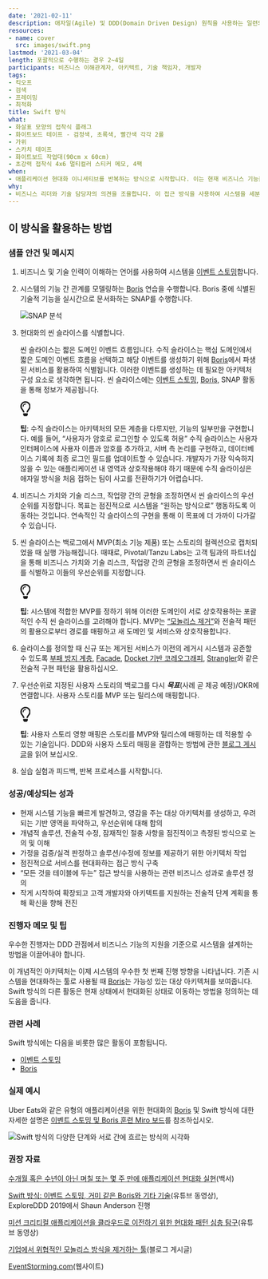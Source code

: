 ```yaml
---
date: '2021-02-11'
description: 애자일(Agile) 및 DDD(Domain Driven Design) 원칙을 사용하는 일련의 경량 기법으로, 이를 통해 팀은 충분히 소프트웨어 시스템을 현대화할 만큼의 계획을 수립할 수 있습니다.
resources:
- name: cover
  src: images/swift.png
lastmod: '2021-03-04'
length: 포괄적으로 수행하는 경우 2~4일
participants: 비즈니스 이해관계자, 아키텍트, 기술 책임자, 개발자
tags:
- 킥오프
- 검색
- 프레이밍
- 최적화
title: Swift 방식
what:
- 화살표 모양의 접착식 플래그
- 화이트보드 테이프 - 검정색, 초록색, 빨간색 각각 2롤
- 가위
- 스카치 테이프
- 화이트보드 작업대(90cm x 60cm)
- 초강력 접착식 4x6 멀티컬러 스티커 메모, 4팩
when:
- 애플리케이션 현대화 이니셔티브를 반복하는 방식으로 시작합니다. 이는 현재 비즈니스 기능을 신속하게 검토하고 “향후” 아키텍처를 계획하는 간단한 컨설팅 참여가 될 수 있는 [App Navigator](https://tanzu.vmware.com/application-modernization)의 핵심 방법입니다. VMware의 전문가들은 Swift 방법을 실행하여 아키텍처, 경계, 위험이나 우려 지점을 찾아낸 다음 현재 상태에서 미래 상태로 나아갈 방향을 매핑합니다.
why:
- 비즈니스 리더와 기술 담당자의 의견을 조율합니다. 이 접근 방식을 사용하여 시스템을 세분화하고, 시스템이 “동작하기 바라는” 방식과 향후 목표를 매핑하는 개념적인 아키텍처 계획을 개발합니다. VMware는 이렇게 하는 것이 중요한 시스템 현대화에 특히 중요함을 알게 되었습니다. 개발 팀을 조직하는 방법에 관한 결정을 알리고 비즈니스와 기술적인 관점에서 작업의 우선순위를 지정합니다. 현재 상황과 원하는 상태 간의 길을 정의하는 ‘포괄적인’ 방법으로서도 유용합니다.
---
```


<h2 id="how-to-use-this-method">이 방식을 활용하는
방법</h2>

<div class="bg-gray-dark p-lg-5 p-3 mb-4"><div
class="col-lg-9"><h3
id="sample-agenda--prompts">샘플 안건 및 메시지</h3>

<ol>

<li>

<p>비즈니스 및 기술 인력이 이해하는 언어를 사용하여 시스템을 <a
href="https://tanzu.vmware.com/developer/practices/event-storming">이벤트
스토밍</a>합니다.</p>

</li>

<li>

<p>시스템의 기능 간 관계를 모델링하는 <a
href="https://tanzu.vmware.com/developer/practices/boris">Boris</a>
연습을 수행합니다. Boris 중에 식별된 기술적 기능을 실시간으로 문서화하는 SNAP를 수행합니다.</p>

<p><img
src="https://tanzu.vmware.com/developer/practices/swift-method/images/snap.jpg"
alt="SNAP 분석"  /></p>

</li>

<li>

<p>현대화의 씬 슬라이스를 식별합니다.</p>

<p>씬 슬라이스는 짧은 도메인 이벤트 흐름입니다. 수직 슬라이스는 핵심 도메인에서 짧은 도메인 이벤트 흐름을
선택하고 해당 이벤트를 생성하기 위해 <a
href="https://tanzu.vmware.com/developer/practices/boris">Boris</a>에서
파생된 서비스를 활용하여 식별됩니다. 이러한 이벤트를 생성하는 데 필요한 아키텍처 구성 요소로 생각하면 됩니다. 씬
슬라이스에는 <a
href="https://tanzu.vmware.com/developer/practices/event-storming">이벤트
스토밍</a>, <a
href="https://tanzu.vmware.com/developer/practices/boris">Boris</a>,
SNAP 활동을 통해 정보가 제공됩니다.</p>

<div class="callout td-box--gray-darkest p-3 my-5
border-bottom border-right border-left border-top row"><div
class="col-1 row align-items-center
justify-content-center"><svg height="30"
aria-hidden="true" focusable="false"
data-prefix="far" data-icon="lightbulb"
role="img" xmlns="http://www.w3.org/2000/svg"
viewBox="0 0 352 512" class="svg-inline--fa
fa-lightbulb"><path fill="currentColor"
d="M176 80c-52.94 0-96 43.06-96 96 0 8.84 7.16 16 16 16s16-7.16
16-16c0-35.3 28.72-64 64-64 8.84 0 16-7.16 16-16s-7.16-16-16-16zM96.06
459.17c0 3.15.93 6.22 2.68 8.84l24.51 36.84c2.97 4.46 7.97 7.14 13.32
7.14h78.85c5.36 0 10.36-2.68 13.32-7.14l24.51-36.84c1.74-2.62 2.67-5.7
2.68-8.84l.05-43.18H96.02l.04 43.18zM176 0C73.72 0 0 82.97 0 176c0
44.37 16.45 84.85 43.56 115.78 16.64 18.99 42.74 58.8 52.42
92.16v.06h48v-.12c-.01-4.77-.72-9.51-2.15-14.07-5.59-17.81-22.82-64.77-62.17-109.67-20.54-23.43-31.52-53.15-31.61-84.14-.2-73.64
59.67-128 127.95-128 70.58 0 128 57.42 128 128 0 30.97-11.24
60.85-31.65 84.14-39.11 44.61-56.42 91.47-62.1 109.46a47.507 47.507 0
0 0-2.22 14.3v.1h48v-.05c9.68-33.37 35.78-73.18 52.42-92.16C335.55
260.85 352 220.37 352 176 352 78.8 273.2 0 176 0z"
class=""></path></svg></div><div
class="col-11"><p><strong>팁</strong>:
수직 슬라이스는 아키텍처의 모든 계층을 다루지만, 기능의 일부만을 구현합니다. 예를 들어, “사용자가 암호로 로그인할 수
있도록 허용” 수직 슬라이스는 사용자 인터페이스에 사용자 이름과 암호를 추가하고, 서버 측 논리를 구현하고, 데이터베이스
기록에 최종 로그인 필드를 업데이트할 수 있습니다. 개발자가 가장 익숙하지 않을 수 있는 애플리케이션 내 영역과 상호작용해야
하기 때문에 수직 슬라이싱은 애자일 방식을 처음 접하는 팀이 사고를 전환하기가
어렵습니다.</p></div></div>

</li>

<li>

<p>비즈니스 가치와 기술 리스크, 작업량 간의 균형을 조정하면서 씬 슬라이스의 우선순위를 지정합니다. 목표는
점진적으로 시스템을 “원하는 방식으로” 행동하도록 이동하는 것입니다. 연속적인 각 슬라이스의 구현을 통해 이 목표에 더 가까이
다가갈 수 있습니다.</p>

</li>

<li>

<p>씬 슬라이스는 백로그에서 MVP(최소 기능 제품) 또는 스토리의 컬렉션으로 캡처되었을 때 실행 가능해집니다.
때때로, Pivotal/Tanzu Labs는 고객 팀과의 파트너십을 통해 비즈니스 가치와 기술 리스크, 작업량 간의 균형을
조정하면서 씬 슬라이스를 식별하고 이들의 우선순위를 지정합니다.</p>

<div class="callout td-box--gray-darkest p-3 my-5
border-bottom border-right border-left border-top row"><div
class="col-1 row align-items-center
justify-content-center"><svg height="30"
aria-hidden="true" focusable="false"
data-prefix="far" data-icon="lightbulb"
role="img" xmlns="http://www.w3.org/2000/svg"
viewBox="0 0 352 512" class="svg-inline--fa
fa-lightbulb"><path fill="currentColor"
d="M176 80c-52.94 0-96 43.06-96 96 0 8.84 7.16 16 16 16s16-7.16
16-16c0-35.3 28.72-64 64-64 8.84 0 16-7.16 16-16s-7.16-16-16-16zM96.06
459.17c0 3.15.93 6.22 2.68 8.84l24.51 36.84c2.97 4.46 7.97 7.14 13.32
7.14h78.85c5.36 0 10.36-2.68 13.32-7.14l24.51-36.84c1.74-2.62 2.67-5.7
2.68-8.84l.05-43.18H96.02l.04 43.18zM176 0C73.72 0 0 82.97 0 176c0
44.37 16.45 84.85 43.56 115.78 16.64 18.99 42.74 58.8 52.42
92.16v.06h48v-.12c-.01-4.77-.72-9.51-2.15-14.07-5.59-17.81-22.82-64.77-62.17-109.67-20.54-23.43-31.52-53.15-31.61-84.14-.2-73.64
59.67-128 127.95-128 70.58 0 128 57.42 128 128 0 30.97-11.24
60.85-31.65 84.14-39.11 44.61-56.42 91.47-62.1 109.46a47.507 47.507 0
0 0-2.22 14.3v.1h48v-.05c9.68-33.37 35.78-73.18 52.42-92.16C335.55
260.85 352 220.37 352 176 352 78.8 273.2 0 176 0z"
class=""></path></svg></div><div
class="col-11"><p><strong>팁</strong>:
시스템에 적합한 MVP를 정하기 위해 이러한 도메인이 서로 상호작용하는 포괄적인 수직 씬 슬라이스를 고려해야 합니다. MVP는
<a
href="https://tanzu.vmware.com/content/blog/strangling-a-monolith-by-focusing-on-roi"
target="_blank" rel="nofollow">“모놀리스
제거”</a>와 전술적 패턴의 활용으로부터 경로를 매핑하고 새 도메인 및 서비스와
상호작용합니다.</p></div></div>

</li>

<li>

<p>슬라이스를 정의할 때 신규 또는 제거된 서비스가 이전의 레거시 시스템과 공존할 수 있도록 <a
href="https://docs.microsoft.com/en-us/azure/architecture/patterns/anti-corruption-layer"
target="_blank">부패 방지 계층</a>, <a
href="https://en.wikipedia.org/wiki/Facade_pattern"
target="_blank">Facade</a>, <a
href="https://www.swiftbird.us/docket-choreography"
target="_blank">Docket 기반 코레오그래피</a>, <a
href="https://martinfowler.com/bliki/StranglerFigApplication.html"
target="_blank">Strangler</a>와 같은 전술적 구현 패턴을
활용하십시오.</p>

</li>

<li>

<p>우선순위로 지정된 사용자 스토리의 백로그를 다시
<em><strong>목표</strong></em>(사례 곧 제공 예정)/OKR에
연결합니다. 사용자 스토리를 MVP 또는 릴리스에 매핑합니다.</p>

<div class="callout td-box--gray-darkest p-3 my-5
border-bottom border-right border-left border-top row"><div
class="col-1 row align-items-center
justify-content-center"><svg height="30"
aria-hidden="true" focusable="false"
data-prefix="far" data-icon="lightbulb"
role="img" xmlns="http://www.w3.org/2000/svg"
viewBox="0 0 352 512" class="svg-inline--fa
fa-lightbulb"><path fill="currentColor"
d="M176 80c-52.94 0-96 43.06-96 96 0 8.84 7.16 16 16 16s16-7.16
16-16c0-35.3 28.72-64 64-64 8.84 0 16-7.16 16-16s-7.16-16-16-16zM96.06
459.17c0 3.15.93 6.22 2.68 8.84l24.51 36.84c2.97 4.46 7.97 7.14 13.32
7.14h78.85c5.36 0 10.36-2.68 13.32-7.14l24.51-36.84c1.74-2.62 2.67-5.7
2.68-8.84l.05-43.18H96.02l.04 43.18zM176 0C73.72 0 0 82.97 0 176c0
44.37 16.45 84.85 43.56 115.78 16.64 18.99 42.74 58.8 52.42
92.16v.06h48v-.12c-.01-4.77-.72-9.51-2.15-14.07-5.59-17.81-22.82-64.77-62.17-109.67-20.54-23.43-31.52-53.15-31.61-84.14-.2-73.64
59.67-128 127.95-128 70.58 0 128 57.42 128 128 0 30.97-11.24
60.85-31.65 84.14-39.11 44.61-56.42 91.47-62.1 109.46a47.507 47.507 0
0 0-2.22 14.3v.1h48v-.05c9.68-33.37 35.78-73.18 52.42-92.16C335.55
260.85 352 220.37 352 176 352 78.8 273.2 0 176 0z"
class=""></path></svg></div><div
class="col-11"><p><strong>팁</strong>:
사용자 스토리 영향 매핑은 스토리를 MVP와 릴리스에 매핑하는 데 적용할 수 있는 기술입니다. DDD와 사용자 스토리 매핑을
결합하는 방법에 관한 <a
href="https://blog.eriksen.com.br/en/mapping-domain-knowledge"
target="_blank">블로그 게시글</a>을 읽어
보십시오.</p></div></div>

</li>

<li>

<p>실습 실험과 피드백, 반복 프로세스를 시작합니다.</p>

</li>

</ol>

</div></div>

<div class="bg-gray-dark p-lg-5 p-3 mb-4"><div
class="col-lg-9"><h3
id="successexpected-outcomes">성공/예상되는 성과</h3>

<ul>

<li>현재 시스템 기능을 빠르게 발견하고, 영감을 주는 대상 아키텍처를 생성하고, 우려되는 기반 영역을 파악하고,
우선순위에 대해 합의</li>

<li>개념적 솔루션, 전술적 수정, 잠재적인 절충 사항을 점진적이고 측정된 방식으로 논의 및
이해</li>

<li>가정을 검증/실격 판정하고 솔루션/수정에 정보를 제공하기 위한 아키텍처 작업</li>

<li>점진적으로 서비스를 현대화하는 접근 방식 구축</li>

<li>“모든 것을 테이블에 두는” 접근 방식을 사용하는 관련 비즈니스 성과로 솔루션 정의</li>

<li>작게 시작하여 확장되고 고객 개발자와 아키텍트를 지원하는 전술적 단계 계획을 통해 확신을 향해
전진</li>

</ul>

</div></div>

<div class="bg-gray-dark p-lg-5 p-3 mb-4"><div
class="col-lg-9"><h3
id="facilitator-notes--tips">진행자 메모 및 팁</h3>

<p>우수한 진행자는 DDD 관점에서 비즈니스 기능의 지원을 기준으로 시스템을 설계하는 방법을 이끌어내야
합니다.</p>

<p>이 개념적인 아키텍처는 이제 시스템의 우수한 첫 번째 진행 방향을 나타냅니다. 기존 시스템을 현대화하는 툴로
사용될 때 <a
href="https://tanzu.vmware.com/developer/practices/boris">Boris</a>는
가능성 있는 대상 아키텍처를 보여줍니다. Swift 방식의 다른 활동은 현재 상태에서 현대화된 상태로 이동하는 방법을 정의하는
데 도움을 줍니다.</p>

</div></div>

<div class="bg-gray-dark p-lg-5 p-3 mb-4"><div
class="col-lg-9"><h3
id="related-practices">관련 사례</h3>

<p>Swift 방식에는 다음을 비롯한 많은 활동이 포함됩니다.</p>

<ul>

<li><a
href="https://tanzu.vmware.com/developer/practices/event-storming">이벤트
스토밍</a></li>

<li><a
href="https://tanzu.vmware.com/developer/practices/boris">Boris</a></li>

</ul>

</div></div>

<div class="bg-gray-dark p-lg-5 p-3 mb-4"><div
class="col-lg-9"><h3
id="real-world-examples">실제 예시</h3>

<p>Uber Eats와 같은 유형의 애플리케이션을 위한 현대화의 <a
href="https://tanzu.vmware.com/developer/practices/boris">Boris</a>
및 Swift 방식에 대한 자세한 설명은 <a
href="https://miro.com/app/board/o9J_kzaSk0E=/"
target="_blank">이벤트 스토밍 및 Boris 훈련 Miro 보드</a>를
참조하십시오.</p>

<p><img
src="https://tanzu.vmware.com/developer/practices/swift-method/images/example-1.png"
alt="Swift 방식의 다양한 단계와 서로 간에 흐르는 방식의 시각화"  /></p>

</div></div>

<div class="bg-gray-dark p-lg-5 p-3 mb-4"><div
class="col-lg-9"><h3
id="recommended-reading">권장 자료</h3>

<p><a
href="https://tanzu.vmware.com/content/white-papers/tackle-application-modernization-in-days-and-weeks-not-months-and-years"
target="_blank">수개월 혹은 수년이 아닌 며칠 또는 몇 주 만에 애플리케이션 현대화
실현</a>(백서)</p>

<p><a
href="https://www.youtube.com/watch?v=7-fRtd8LUwA"
target="_blank">Swift 방식: 이벤트 스토밍, 거미 같은 Boris와 기타
기술</a>(유튜브 동영상), ExploreDDD 2019에서 Shaun Anderson 진행</p>

<p><a
href="https://www.youtube.com/watch?v=s5qeE4qii6M"
target="_blank">미션 크리티컬 애플리케이션을 클라우드로 이전하기 위한 현대화 패턴 심층
탐구</a>(유튜브 동영상)</p>

<p><a
href="https://tanzu.vmware.com/content/slides/the-modern-family-modernizing-applications-to-pivotal-cloud-foundry-getting-out-of-the-big-ball-of-mud"
target="_blank">기업에서 위협적인 모놀리스 방식을 제거하는 툴</a>(블로그
게시글)</p>

<p><a href="https://www.eventstorming.com/"
target="_blank">EventStorming.com</a>(웹사이트)</p>

</div></div>